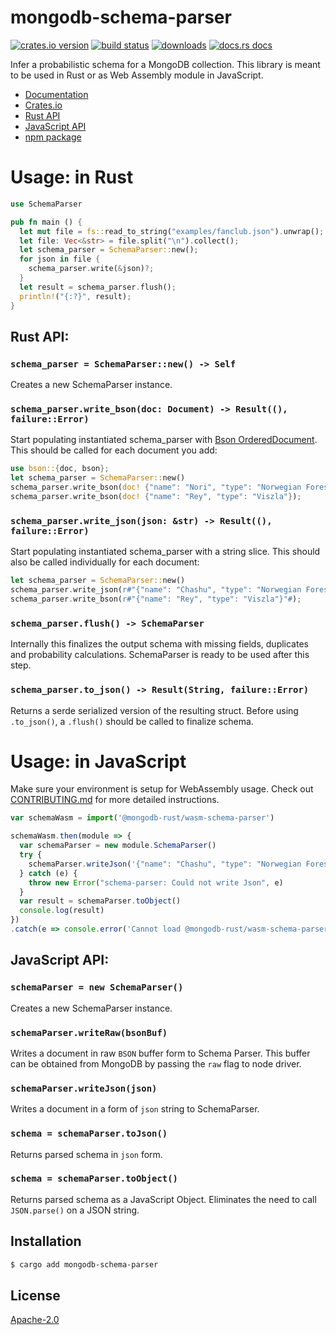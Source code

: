 # mongodb-schema-parser
[![crates.io version][1]][2] [![build status][3]][4]
[![downloads][5]][6] [![docs.rs docs][7]][8]

Infer a probabilistic schema for a MongoDB collection. This library is meant
to be used in Rust or as Web Assembly module in JavaScript.

- [Documentation][8]
- [Crates.io][2]
- [Rust API](https://github.com/mongodb-rust/mongodb-schema-parser#rust-api)
- [JavaScript API](https://github.com/mongodb-rust/mongodb-schema-parser#javascript-api)
- [npm package][9]

# Usage: in Rust
```rust
use SchemaParser

pub fn main () {
  let mut file = fs::read_to_string("examples/fanclub.json").unwrap();
  let file: Vec<&str> = file.split("\n").collect();
  let schema_parser = SchemaParser::new();
  for json in file {
    schema_parser.write(&json)?;
  }
  let result = schema_parser.flush();
  println!("{:?}", result);
}
```
## Rust API:
### `schema_parser = SchemaParser::new() -> Self`
Creates a new SchemaParser instance. 

### `schema_parser.write_bson(doc: Document) -> Result((), failure::Error)`
Start populating instantiated schema_parser with [Bson OrderedDocument](https://docs.rs/bson/0.13.0/bson/ordered/struct.OrderedDocument.html). This should be called for each document you add:
```rust
use bson::{doc, bson};
let schema_parser = SchemaParser::new()
schema_parser.write_bson(doc! {"name": "Nori", "type": "Norwegian Forest Cat"});
schema_parser.write_bson(doc! {"name": "Rey", "type": "Viszla"});
```

### `schema_parser.write_json(json: &str) -> Result((), failure::Error)`
Start populating instantiated schema_parser with a string slice. This should also be called individually for each document:

```rust
let schema_parser = SchemaParser::new()
schema_parser.write_json(r#"{"name": "Chashu", "type": "Norwegian Forest Cat"}"#);
schema_parser.write_bson(r#"{"name": "Rey", "type": "Viszla"}"#);
```

### `schema_parser.flush() -> SchemaParser`
Internally this finalizes the output schema with missing fields, duplicates
and probability calculations. SchemaParser is ready to be used after this
step.

### `schema_parser.to_json() -> Result(String, failure::Error)`
Returns a serde serialized version of the resulting struct. Before using
`.to_json()`, a `.flush()` should be called to finalize schema.


# Usage: in JavaScript 
Make sure your environment is setup for WebAssembly usage. Check out
[CONTRIBUTING.md](./CONTRIBUTING.md) for more detailed instructions.

```js
var schemaWasm = import('@mongodb-rust/wasm-schema-parser')

schemaWasm.then(module => {
  var schemaParser = new module.SchemaParser()
  try {
    schemaParser.writeJson('{"name": "Chashu", "type": "Norwegian Forest Cat"}')
  } catch (e) {
    throw new Error("schema-parser: Could not write Json", e)
  }
  var result = schemaParser.toObject()
  console.log(result)
})
.catch(e => console.error('Cannot load @mongodb-rust/wasm-schema-parser', e))
```

## JavaScript API:

### `schemaParser = new SchemaParser()`
Creates a new SchemaParser instance.

### `schemaParser.writeRaw(bsonBuf)`
Writes a document in raw `BSON` buffer form to Schema Parser. This buffer can be obtained from MongoDB by passing the `raw` flag to node driver. 

### `schemaParser.writeJson(json)`
Writes a document in a form of `json` string to SchemaParser.

### `schema = schemaParser.toJson()`
Returns parsed schema in `json` form.

### `schema = schemaParser.toObject()`
Returns parsed schema as a JavaScript Object. Eliminates the need to call
`JSON.parse()` on a JSON string.

## Installation
```sh
$ cargo add mongodb-schema-parser 
```

## License
[Apache-2.0](./LICENSE)

[1]: https://img.shields.io/crates/v/mongodb-schema-parser.svg?style=flat-square
[2]: https://crates.io/crates/mongodb-schema-parser
[3]: https://img.shields.io/travis/mongodb-rust/mongodb-schema-parser.svg?style=flat-square
[4]: https://travis-ci.org/mongodb-rust/mongodb-schema-parser
[5]: https://img.shields.io/crates/d/mongodb-schema-parser.svg?style=flat-square
[6]: https://crates.io/crates/mongodb-schema-parser
[7]: https://img.shields.io/badge/docs-latest-blue.svg?style=flat-square
[8]: https://docs.rs/mongodb-schema-parser
[9]: https://npmjs.com/@mongodb-rust/wasm-schema-parser
